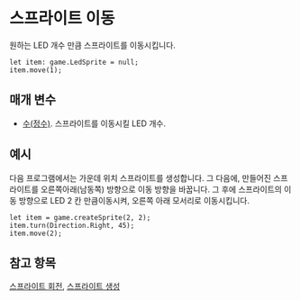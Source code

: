 # 스프라이트 이동

원하는 LED 개수 만큼 스프라이트를 이동시킵니다.

```sig
let item: game.LedSprite = null;
item.move(1);
```

## 매개 변수

* [수(정수)](/types/number). 스프라이트를 이동시킬 LED 개수.

## 예시

다음 프로그램에서는 가운데 위치 스프라이트를 생성합니다. 그 다음에, 만들어진 스프라이트를 오른쪽아래(남동쪽) 방향으로 이동 방향을 바꿉니다. 그 후에 스프라이트의 이동 방향으로 LED 2 칸 만큼이동시켜, 오른쪽 아래 모서리로 이동시킵니다.

```blocks
let item = game.createSprite(2, 2);
item.turn(Direction.Right, 45);
item.move(2);
```

## 참고 항목

[스프라이트 회전](/reference/game/turn), [스프라이트 생성](/reference/game/create-sprite)